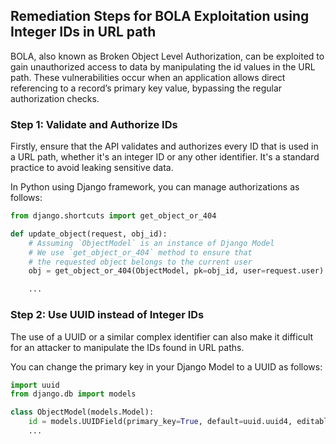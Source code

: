 

## Remediation Steps for BOLA Exploitation using Integer IDs in URL path

BOLA, also known as Broken Object Level Authorization, can be exploited to gain unauthorized access to data by manipulating the id values in the URL path. These vulnerabilities occur when an application allows direct referencing to a record’s primary key value, bypassing the regular authorization checks.

### Step 1: Validate and Authorize IDs
Firstly, ensure that the API validates and authorizes every ID that is used in a URL path, whether it's an integer ID or any other identifier. It's a standard practice to avoid leaking sensitive data.

In Python using Django framework, you can manage authorizations as follows:

```python
from django.shortcuts import get_object_or_404

def update_object(request, obj_id):
    # Assuming `ObjectModel` is an instance of Django Model
    # We use `get_object_or_404` method to ensure that 
    # the requested object belongs to the current user
    obj = get_object_or_404(ObjectModel, pk=obj_id, user=request.user)

    ...
```

### Step 2: Use UUID instead of Integer IDs
The use of a UUID or a similar complex identifier can also make it difficult for an attacker to manipulate the IDs found in URL paths. 

You can change the primary key in your Django Model to a UUID as follows:

```python
import uuid
from django.db import models

class ObjectModel(models.Model):
    id = models.UUIDField(primary_key=True, default=uuid.uuid4, editable=False)
    ...
```